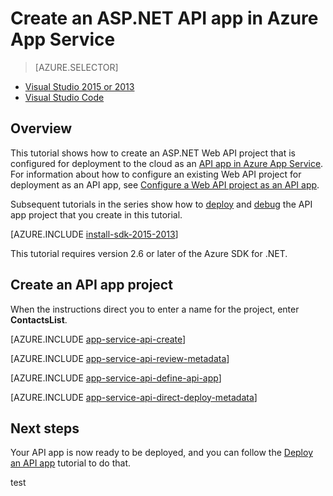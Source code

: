 <properties
	pageTitle="Create an ASP.NET API app in Azure App Service | Microsoft Azure"
	description="Learn how to create an ASP.NET API app in Azure App Service, by using Visual Studio 2013."
	services="app-service\api"
	documentationCenter=".net"
	authors="bradygaster"
	manager="wpickett"
	editor="jimbe"/>

<tags
	ms.service="app-service-api"
	ms.workload="web"
	ms.tgt_pltfrm="dotnet"
	ms.devlang="na"
	ms.topic="hero-article"
	ms.date="08/14/2015"
	ms.author="tdykstra"/>

# Create an ASP.NET API app in Azure App Service

> [AZURE.SELECTOR]
- [Visual Studio 2015 or 2013](app-service-dotnet-create-api-app.md)
- [Visual Studio Code](app-service-create-aspnet-api-app-using-vscode.md)

## Overview

This tutorial shows how to create an ASP.NET Web API project that is configured for deployment to the cloud as an [API app in Azure App Service](app-service-api-apps-why-best-platform.md). For information about how to configure an existing Web API project for deployment as an API app, see [Configure a Web API project as an API app](app-service-dotnet-create-api-app-visual-studio.md).

Subsequent tutorials in the series show how to [deploy](app-service-dotnet-deploy-api-app.md) and [debug](../app-service-dotnet-remotely-debug-api-app.md) the API app project that you create in this tutorial.

[AZURE.INCLUDE [install-sdk-2015-2013](../../includes/install-sdk-2015-2013.md)]

This tutorial requires version 2.6 or later of the Azure SDK for .NET.

## Create an API app project

When the instructions direct you to enter a name for the project, enter **ContactsList**.

[AZURE.INCLUDE [app-service-api-create](../../includes/app-service-api-create.md)]

[AZURE.INCLUDE [app-service-api-review-metadata](../../includes/app-service-api-review-metadata.md)]

[AZURE.INCLUDE [app-service-api-define-api-app](../../includes/app-service-api-define-api-app.md)]

[AZURE.INCLUDE [app-service-api-direct-deploy-metadata](../../includes/app-service-api-direct-deploy-metadata.md)]

## Next steps

Your API app is now ready to be deployed, and you can follow the [Deploy an API app](app-service-dotnet-deploy-api-app.md) tutorial to do that.

test
